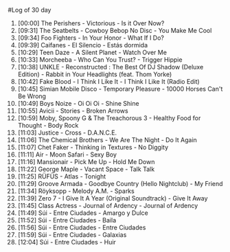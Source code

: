 #Log of 30 day

1. [00:00] The Perishers - Victorious - Is it Over Now?
1. [09:31] The Seatbelts - Cowboy Bebop No Disc - You Make Me Cool
1. [09:34] Foo Fighters - In Your Honor - What If I Do?
1. [09:39] Caifanes - El Silencio - Estás dormida
1. [10:29] Teen Daze - A Silent Planet - Watch Over Me
1. [10:33] Morcheeba - Who Can You Trust? - Trigger Hippie
1. [10:38] UNKLE - Reconstructed : The Best Of DJ Shadow (Deluxe Edition) - Rabbit in Your Headlights (feat. Thom Yorke)
1. [10:42] Fake Blood - I Think I Like It - I Think I Like It (Radio Edit)
1. [10:45] Simian Mobile Disco - Temporary Pleasure - 10000 Horses Can't Be Wrong
1. [10:49] Boys Noize - Oi Oi Oi - Shine Shine
1. [10:55] Avicii - Stories - Broken Arrows
1. [10:59] Moby, Spoony G & The Treachorous 3 - Healthy Food for Thought - Body Rock
1. [11:03] Justice - Cross - D.A.N.C.E.
1. [11:06] The Chemical Brothers - We Are The Night - Do It Again
1. [11:07] Chet Faker - Thinking in Textures - No Diggity
1. [11:11] Air - Moon Safari - Sexy Boy
1. [11:16] Mansionair - Pick Me Up - Hold Me Down
1. [11:22] George Maple - Vacant Space - Talk Talk
1. [11:25] RÜFÜS - Atlas - Tonight
1. [11:29] Groove Armada - Goodbye Country (Hello Nightclub) - My Friend
1. [11:34] Röyksopp - Melody A.M. - Sparks
1. [11:39] Zero 7 - I Give It A Year (Original Soundtrack) - Give It Away
1. [11:45] Class Actress - Journal of Ardency - Journal of Ardency
1. [11:49] Súi - Entre Ciudades - Amargo y Dulce
1. [11:52] Súi - Entre Ciudades - Baila
1. [11:56] Súi - Entre Ciudades - Entre Ciudades
1. [11:59] Súi - Entre Ciudades - Galaxias
1. [12:04] Súi - Entre Ciudades - Huir
